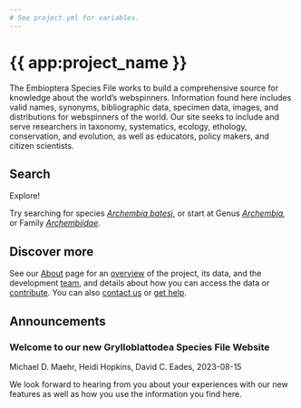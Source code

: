 ```yaml
---
# See project.yml for variables.
---
```


# {{ app:project_name }}
The Embioptera Species File works to build a comprehensive source for knowledge about the world’s webspinners. Information found here includes valid names, synonyms, bibliographic data, specimen data, images, and distributions for webspinners of the world. Our site seeks to include and serve researchers in taxonomy, systematics, ecology, ethology, conservation, and evolution, as well as educators, policy makers, and citizen scientists.

## Search

<autocomplete-otu class="w-80 place-content-center" placeholder="Search by taxon name"/>

Explore!

Try searching for species _[Archembia batesi](http://embioptera.speciesfile.org/Common/basic/Taxa.aspx?TaxonNameID=1172316)_, or start at Genus _[Archembia](http://embioptera.speciesfile.org/Common/basic/Taxa.aspx?TaxonNameID=1172313),_  or Family _[Archembiidae](http://embioptera.speciesfile.org/Common/basic/Taxa.aspx?TaxonNameID=1172305)._

## Discover more
See our [About](about) page for an [overview](about#overview) of the project, its data, and the development [team](about#team), and details about how you can access the data or [contribute](about#contribute-or-get-help). You can also [contact us](about#contribute-or-get-help) or [get help](about#contribute-or-get-help). 

## Announcements
### Welcome to our new Grylloblattodea Species File Website
Michael D. Maehr, Heidi Hopkins, David C. Eades, 2023-08-15
<p>We look forward to hearing from you about your experiences with our new features as well as how you use the information you find here.</p>

